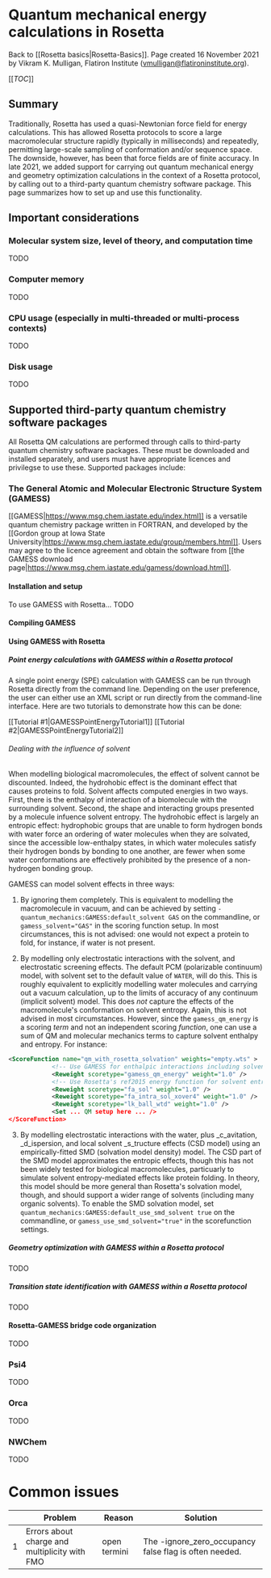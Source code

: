 # Quantum mechanical energy calculations in Rosetta

Back to [[Rosetta basics|Rosetta-Basics]].
Page created 16 November 2021 by Vikram K. Mulligan, Flatiron Institute (vmulligan@flatironinstitute.org).

[[_TOC_]]

## Summary

Traditionally, Rosetta has used a quasi-Newtonian force field for energy calculations.  This has allowed Rosetta protocols to score a large macromolecular structure rapidly (typically in milliseconds) and repeatedly, permitting large-scale sampling of conformation and/or sequence space.  The downside, however, has been that force fields are of finite accuracy.  In late 2021, we added support for carrying out quantum mechanical energy and geometry optimization calculations in the context of a Rosetta protocol, by calling out to a third-party quantum chemistry software package.  This page summarizes how to set up and use this functionality.

## Important considerations

### Molecular system size, level of theory, and computation time

TODO

### Computer memory

TODO

### CPU usage (especially in multi-threaded or multi-process contexts)

TODO

### Disk usage

TODO

## Supported third-party quantum chemistry software packages

All Rosetta QM calculations are performed through calls to third-party quantum chemistry software packages.  These must be downloaded and installed separately, and users must have appropriate licences and privilegse to use these.  Supported packages include:

### The General Atomic and Molecular Electronic Structure System (GAMESS)

[[GAMESS|https://www.msg.chem.iastate.edu/index.html]] is a versatile quantum chemistry package written in FORTRAN, and developed by the [[Gordon group at Iowa State University|https://www.msg.chem.iastate.edu/group/members.html]].  Users may agree to the licence agreement and obtain the software from [[the GAMESS download page|https://www.msg.chem.iastate.edu/gamess/download.html]].

#### Installation and setup

To use GAMESS with Rosetta... TODO

#### Compiling GAMESS

#### Using GAMESS with Rosetta

##### Point energy calculations with GAMESS within a Rosetta protocol

A single point energy (SPE) calculation with GAMESS can be run through Rosetta directly from the command line. Depending on the user preference, the user can either use an XML script or run directly from the command-line interface. Here are two tutorials to demonstrate how this can be done:

[[Tutorial #1|GAMESSPointEnergyTutorial1]]
[[Tutorial #2|GAMESSPointEnergyTutorial2]]

###### Dealing with the influence of solvent

When modelling biological macromolecules, the effect of solvent cannot be discounted.  Indeed, the hydrohobic effect is the dominant effect that causes proteins to fold.  Solvent affects computed energies in two ways.  First, there is the enthalpy of interaction of a biomolecule with the surrounding solvent.  Second, the shape and interacting groups presented by a molecule infuence solvent entropy.  The hydrohobic effect is largely an entropic effect: hydrophobic groups that are unable to form hydrogen bonds with water force an ordering of water molecules when they are solvated, since the accessible low-enthalpy states, in which water molecules satisfy their hydrogen bonds by bonding to one another, are fewer when some water conformations are effectively prohibited by the presence of a non-hydrogen bonding group.

GAMESS can model solvent effects in three ways:

1.  By ignoring them completely.  This is equivalent to modelling the macromolecule in vacuum, and can be achieved by setting `-quantum_mechanics:GAMESS:default_solvent GAS` on the commandline, or `gamess_solvent="GAS"` in the scoring function setup.  In most circumstances, this is not advised: one would not expect a protein to fold, for instance, if water is not present.

2.  By modelling only electrostatic interactions with the solvent, and electrostatic screening effects.  The default PCM (polarizable continuum) model, with solvent set to the default value of `WATER`, will do this.  This is roughly equivalent to explicitly modelling water molecules and carrying out a vacuum calculation, up to the limits of accuracy of any continuum (implicit solvent) model.  This does _not_ capture the effects of the macromolecule's conformation on solvent entropy.  Again, this is not advised in most circumstances.  However, since the `gamess_qm_energy` is a scoring _term_ and not an independent scoring _function_, one can use a sum of QM and molecular mechanics terms to capture solvent enthalpy and entropy.  For instance:

```xml
<ScoreFunction name="qm_with_rosetta_solvation" weights="empty.wts" >
            <!-- Use GAMESS for enthalpic interactions including solvent electrostatics: -->
            <Reweight scoretype="gamess_qm_energy" weight="1.0" />
            <!-- Use Rosetta's ref2015 energy function for solvent entropy effects: -->
            <Reweight scoretype="fa_sol" weight="1.0" />
            <Reweight scoretype="fa_intra_sol_xover4" weight="1.0" />
            <Reweight scoretype="lk_ball_wtd" weight="1.0" />
            <Set ... QM setup here ... />
</ScoreFunction>
```

3.  By modelling electrostatic interactions with the water, plus _c_avitation, _d_ispersion, and local solvent _s_tructure effects (CSD model) using an empirically-fitted SMD (solvation model density) model.  The CSD part of the SMD model approximates the entropic effects, though this has not been widely tested for biological macromolecules, particuarly to simulate solvent entropy-mediated effects like protein folding.  In theory, this model should be more general than Rosetta's solvation model, though, and should support a wider range of solvents (including many organic solvents).  To enable the SMD solvation model, set `quantum_mechanics:GAMESS:default_use_smd_solvent true` on the commandline, or `gamess_use_smd_solvent="true"` in the scorefunction settings.

##### Geometry optimization with GAMESS within a Rosetta protocol

TODO

##### Transition state identification with GAMESS within a Rosetta protocol

TODO

#### Rosetta-GAMESS bridge code organization

TODO

### Psi4

TODO

### Orca

TODO

### NWChem

TODO

# Common issues

||Problem | Reason| Solution |
|--|----|-----|----|
|1|Errors about charge and multiplicity with FMO | open termini | The -ignore_zero_occupancy false flag is often needed. |
